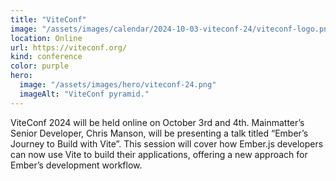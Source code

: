 ```yaml
---
title: "ViteConf"
image: "/assets/images/calendar/2024-10-03-viteconf-24/viteconf-logo.png"
location: Online
url: https://viteconf.org/
kind: conference
color: purple
hero:
  image: "/assets/images/hero/viteconf-24.png"
  imageAlt: "ViteConf pyramid."
---
```


ViteConf 2024 will be held online on October 3rd and 4th. Mainmatter’s Senior Developer, Chris Manson, will be presenting a talk titled “Ember’s Journey to Build with Vite”. This session will cover how Ember.js developers can now use Vite to build their applications, offering a new approach for Ember’s development workflow.
